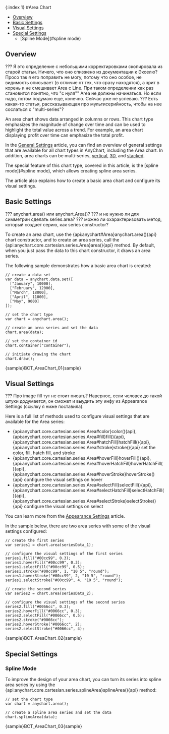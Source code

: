 {:index 1}
#Area Chart

* [Overview](#overview)
* [Basic Settings](#basic_settings)
* [Visual Settings](#visual_settings)
* [Special Settings](#special_settings)
  * [Spline Mode](#spline mode)

## Overview

??? Я это определение с небольшими корректировками скопировала из старой статьи. Ничего, что оно спизжено из документации к Экселю? Просо так я его поправить не могу, потому что оно особое, не видимость описывает (в отличие от тех, что сразу находятся), а зрит в корень и не смешивает Area с Line. При таком определении как раз становится понятно, что "с нуля"" Area не должны начинаться. Но если надо, потом подумаю еще, конечно. Сейчас уже не успеваю.
??? Есть какая-то статья, рассказывающая про мультисерийность, чтобы на нее сослаться с "multi-series"?

An area chart shows data arranged in columns or rows. This chart type emphasizes the magnitude of change over time and can be used to highlight the total value across a trend. For example, an area chart displaying profit over time can emphasize the total profit.

In the [General Settings](General_Settings) article, you can find an overview of general settings that are available for all chart types in AnyChart, including the Area chart. In addition, area charts can be multi-series, [vertical](Vertical_Charts), [3D](3D_Charts), and [stacked](../Axes_and_Grids/Scales#stack_mode).

The special feature of this chart type, covered in this article, is the  [spline mode](#spline mode), which allows creating spline area series.

The article also explains how to create a basic area chart and configure its visual settings. 

## Basic Settings

??? anychart.area() или anychart.Area()?
??? и не нужно ли для симметрии сделать series.area?
??? можно ли охарактеризовать метод, который создает серию, как series constructor?

To create an area chart, use the {api:anychart#Area}anychart.area(){api} chart constructor, and to create an area series, call the {api:anychart.core.cartesian.series.Area}area(){api} method. By default, when you just pass the data to this chart constructor, it draws an area series.

The following sample demonstrates how a basic area chart is created:

```
// create a data set
var data = anychart.data.set([
  ["January", 10000],
  ["February", 12000],
  ["March", 18000],
  ["April", 11000],
  ["May", 9000]
]);

// set the chart type
var chart = anychart.area();

// create an area series and set the data
chart.area(data);

// set the container id
chart.container("container");

// initiate drawing the chart
chart.draw();
```

{sample}BCT\_AreaChart\_01{sample}

## Visual Settings

??? Про image fill тут не стоит писать? Наверное, если человек до такой штуки додумается, он сможет и выудить эту инфу из Appearance Settings (ссылку я ниже поставила).

Here is a full list of methods used to configure visual settings that are available for the Area series:

* {api:anychart.core.cartesian.series.Area#color}color(){api}, {api:anychart.core.cartesian.series.Area#fill}fill(){api}, {api:anychart.core.cartesian.series.Area#hatchFill}hatchFill(){api}, {api:anychart.core.cartesian.series.Area#stroke}stroke(){api} set the color, fill, hatch fill, and stroke
* {api:anychart.core.cartesian.series.Area#hoverFill}hoverFill(){api}, {api:anychart.core.cartesian.series.Area#hoverHatchFill}hoverHatchFill(){api}, {api:anychart.core.cartesian.series.Area#hoverStroke}hoverStroke(){api} configure the visual settings on hover
* {api:anychart.core.cartesian.series.Area#selectFill}selectFill(){api}, {api:anychart.core.cartesian.series.Area#selectHatchFill}selectHatchFill(){api}, {api:anychart.core.cartesian.series.Area#selectStroke}selectStroke(){api} configure the visual settings on select

You can learn more from the [Appearance Settings](../Appearance_Settings) article.

In the sample below, there are two area series with some of the visual settings configured:

```
// create the first series
var series1 = chart.area(seriesData_1);

// configure the visual settings of the first series
series1.fill("#00cc99", 0.3);
series1.hoverFill("#00cc99", 0.3);
series1.selectFill("#00cc99", 0.5);
series1.stroke("#00cc99", 1, "10 5", "round");
series1.hoverStroke("#00cc99", 2, "10 5", "round");
series1.selectStroke("#00cc99", 4, "10 5", "round");

// create the second series
var series2 = chart.area(seriesData_2);

// configure the visual settings of the second series
series2.fill("#0066cc", 0.3);
series2.hoverFill("#0066cc", 0.3);
series2.selectFill("#0066cc", 0.5);
series2.stroke("#0066cc");
series2.hoverStroke("#0066cc", 2);
series2.selectStroke("#0066cc", 4);
```

{sample}BCT\_AreaChart\_02{sample}

## Special Settings
### Spline Mode

To improve the design of your area chart, you can turn its series into spline area series by using the {api:anychart.core.cartesian.series.splineArea}splineArea(){api} method:

```
// set the chart type
var chart = anychart.area();

// create a spline area series and set the data
chart.splineArea(data);
```

{sample}BCT\_AreaChart\_03{sample}
